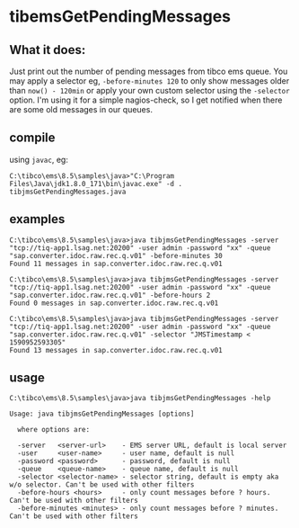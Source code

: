 # tibemsGetPendingMessages

## What it does:

 Just print out the number of pending messages from tibco ems queue. You may apply a selector eg, `-before-minutes 120` to only show messages older than `now() - 120min` or apply your own custom selector using the `-selector` option. I'm using it for a simple nagios-check, so I get notified when there are some old messages in our queues.

## compile 

using `javac`, eg:
```
C:\tibco\ems\8.5\samples\java>"C:\Program Files\Java\jdk1.8.0_171\bin\javac.exe" -d . tibjmsGetPendingMessages.java
```

## examples 

```
C:\tibco\ems\8.5\samples\java>java tibjmsGetPendingMessages -server "tcp://tiq-app1.lsag.net:20200" -user admin -password "xx" -queue "sap.converter.idoc.raw.rec.q.v01" -before-minutes 30
Found 11 messages in sap.converter.idoc.raw.rec.q.v01

C:\tibco\ems\8.5\samples\java>java tibjmsGetPendingMessages -server "tcp://tiq-app1.lsag.net:20200" -user admin -password "xx" -queue "sap.converter.idoc.raw.rec.q.v01" -before-hours 2
Found 0 messages in sap.converter.idoc.raw.rec.q.v01

C:\tibco\ems\8.5\samples\java>java tibjmsGetPendingMessages -server "tcp://tiq-app1.lsag.net:20200" -user admin -password "xx" -queue "sap.converter.idoc.raw.rec.q.v01" -selector "JMSTimestamp < 1590952593305"
Found 13 messages in sap.converter.idoc.raw.rec.q.v01
```

## usage

```
C:\tibco\ems\8.5\samples\java>java tibjmsGetPendingMessages -help

Usage: java tibjmsGetPendingMessages [options]

  where options are:

  -server   <server-url>    - EMS server URL, default is local server
  -user     <user-name>     - user name, default is null
  -password <password>      - password, default is null
  -queue    <queue-name>    - queue name, default is null
  -selector <selector-name> - selector string, default is empty aka w/o selector. Can't be used with other filters
  -before-hours <hours>     - only count messages before ? hours. Can't be used with other filters
  -before-minutes <minutes> - only count messages before ? minutes. Can't be used with other filters
```